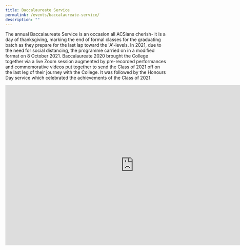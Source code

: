 ```yaml
---
title: Baccalaureate Service
permalink: /events/baccalaureate-service/
description: ""
---
```

The annual Baccalaureate Service is an occasion all ACSians cherish- it is a day of thanksgiving, marking the end of formal classes for the graduating batch as they prepare for the last lap toward the 'A'-levels. In 2021, due to the need for social distancing, the programme carried on in a modified format on 8 October 2021. Baccalaureate 2020 brought the College together via a live Zoom session augmented by pre-recorded performances and commemorative videos put together to send the Class of 2021 off on the last leg of their journey with the College. It was followed by the Honours Day service which celebrated the achievements of the Class of 2021.

<iframe allowfullscreen="true" height="500" width="800" frameborder="0" src="https://docs.google.com/presentation/d/e/2PACX-1vSwQMS5ypKv_5noJwVBwRJzvopClSXcdPDU6EjNp5MVtf5YlXDM4fZnKB-mBkjREAgKYSG40mD9ujIy/embed?start=false&amp;loop=false&amp;delayms=3000"></iframe>
